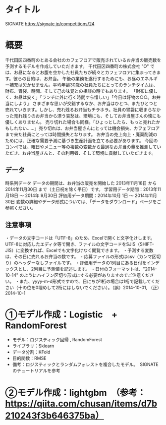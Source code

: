 # タイトル
SIGNATE 
https://signate.jp/competitions/24

# 概要
千代田区四番町のとある会社のカフェフロアで販売されているお弁当の販売数を予測するモデルを作成していただきます。
千代田区四番町の株式会社 "O" では、お昼になるとお腹を空かした社員たちが続々とカフェフロアに集まってきます。彼らの目的は、お弁当。
午後の業務を遂行するためにも、お昼のエネルギー補充は欠かせません。平均年齢30歳の社員たちにとってのランチタイムは、財布、胃袋、時間、そして己の味覚との相談の時でもあります。
「財布に優しく、お昼は安く」「ランチに外に行く時間すら惜しい」「今日は好物の○○。お弁当にしよう」
さまざまな思いが交錯するなか、お弁当はひとつ、またひとつと売れていきます。しかし、売れ残るお弁当もチラホラ。社員の胃袋に収まらなかった売れ残りのお弁当から漂う哀愁は、環境にも、そしてお弁当屋さんの懐にも優しくありません。
売り切れた場合も同様。「ひょっとしたら、もっと売れたかもしれない……」売り切れは、お弁当屋さんにとっては機会損失、カフェフロアまで来た社員にとっては時間損失となります。
お弁当の売上向上・廃棄削減のためには、正確な需要予測に基づき生産計画を立てる必要があります。
今回のコンペでは、曜日やメニュー等の複数の変数から最適なお弁当の量を推測していただき、お弁当屋さんと、その利用者、そして環境に貢献していただきます。 
## データ
時系列データ
データの期間は、お弁当の販売を開始した 2013年11月18日 から 2014年11月30日 まで（土日祝を除く平日）です。
学習用データ期間：2013年11月18日 ～ 2014年 9月30日
評価用データ期間：2014年10月 1日 ～ 2014年11月30日
変数の詳細やデータ形式については、「データをダウンロード」ページをご参照ください。

## 注意事項
・データの文字コードは「UTF-8」のため、Excelで開くと文字化けします。​UTF-8に対応したエディタ等で開き、ファイルの文字コードを​SJIS（SHIFT-JIS）に変換すれば、Excelでも文字化けなく閲覧できます。
・予測する変数は、その日に売れるお弁当の数です。
・応募ファイルの形式はcsv（カンマ区切り）のヘッダーなしファイルです。
・評価用データの1列目にある日付をインデックスとし、2列目に予測値を記述します。
・日付のフォーマットは、"2014-10-14" のようにハイフン区切り形式にする必要がありますのでご注意ください。
・また、yyyy-m-d形式ですので、日にちが1桁の場合は1桁で記載してください（十の位を0埋めして2桁にはしないでください）。（誤）2014-10-01, （正）2014-10-1

# ①モデル作成：Logistic　+ RandomForest
- モデル：ロジスティック回帰 , RandomForest 
- ライブラリ：Sklearn
- データ分割：KFold
- 目的関数：RMSE 
- 備考：ロジスティックとランダムフォレストを複合したモデル。　SIGNATEのチュートリアルを参考

# ②モデル作成：lightgbm　（参考：https://qiita.com/chusan/items/d7b210243f3b646375ba）